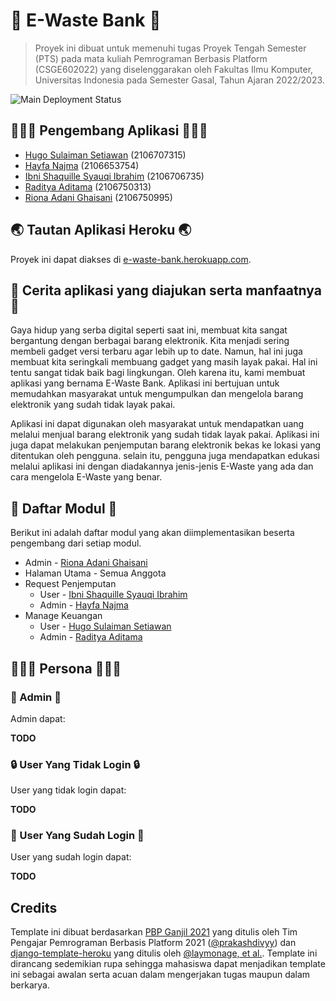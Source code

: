 # 🍃 E-Waste Bank 🍃
> Proyek ini dibuat untuk memenuhi tugas Proyek Tengah Semester (PTS)
> pada mata kuliah Pemrograman Berbasis Platform (CSGE602022) yang
> diselenggarakan oleh Fakultas Ilmu Komputer, Universitas Indonesia
> pada Semester Gasal, Tahun Ajaran 2022/2023.

![Main Deployment Status](https://github.com/E-Waste-Bank/E-Waste-Bank-Web/actions/workflows/dpl.yml/badge.svg?branch=main)

## 👩🏻‍💻 Pengembang Aplikasi 🧑🏻‍💻
- [Hugo Sulaiman Setiawan](https://github.com/hugo-setiawan) (2106707315)
- [Hayfa Najma](https://github.com/HayfaNajma07) (2106653754)
- [Ibni Shaquille Syauqi Ibrahim](https://github.com/IbniShaquille) (2106706735)
- [Raditya Aditama](https://github.com/ratama98) (2106750313)
- [Riona Adani Ghaisani](https://github.com/rionadani) (2106750995)

## 🌏 Tautan Aplikasi Heroku 🌏
Proyek ini dapat diakses di [e-waste-bank.herokuapp.com](https://e-waste-bank.herokuapp.com/).

## 📃 Cerita aplikasi yang diajukan serta manfaatnya 📃
Gaya hidup yang serba digital seperti saat ini, membuat kita sangat bergantung dengan berbagai barang elektronik. Kita menjadi sering membeli gadget versi terbaru agar lebih up to date. Namun, hal ini juga membuat kita seringkali membuang gadget yang masih layak pakai. Hal ini tentu sangat tidak baik bagi lingkungan. Oleh karena itu, kami membuat aplikasi yang bernama E-Waste Bank. Aplikasi ini bertujuan untuk memudahkan masyarakat untuk mengumpulkan dan mengelola barang elektronik yang sudah tidak layak pakai. 

Aplikasi ini dapat digunakan oleh masyarakat untuk mendapatkan uang melalui menjual barang elektronik yang sudah tidak layak pakai. Aplikasi ini juga dapat melakukan penjemputan barang elektronik bekas ke lokasi yang ditentukan oleh pengguna. selain itu, pengguna juga mendapatkan edukasi melalui aplikasi ini dengan diadakannya jenis-jenis E-Waste yang ada dan cara mengelola E-Waste yang benar.

## 👥 Daftar Modul 👥
Berikut ini adalah daftar modul yang akan diimplementasikan beserta pengembang dari setiap modul.
- Admin - [Riona Adani Ghaisani](https://github.com/rionadani)
- Halaman Utama - Semua Anggota
- Request Penjemputan
  - User - [Ibni Shaquille Syauqi Ibrahim](https://github.com/IbniShaquille)
  - Admin - [Hayfa Najma](https://github.com/HayfaNajma07)
- Manage Keuangan
  - User - [Hugo Sulaiman Setiawan](https://github.com/hugo-setiawan)
  - Admin - [Raditya Aditama](https://github.com/ratama98)

## 👩🏻‍💻 Persona 👩🏻‍💻
### 👤 Admin 👤
Admin dapat:

**TODO**

### 🔒 User Yang Tidak Login 🔒
User yang tidak login dapat:

**TODO**

### 🔑 User Yang Sudah Login 🔑
User yang sudah login dapat:

**TODO**


## Credits

Template ini dibuat berdasarkan [PBP Ganjil 2021](https://gitlab.com/PBP-2021/pbp-lab) yang ditulis oleh Tim Pengajar Pemrograman Berbasis Platform 2021 ([@prakashdivyy](https://gitlab.com/prakashdivyy)) dan [django-template-heroku](https://github.com/laymonage/django-template-heroku) yang ditulis oleh [@laymonage, et al.](https://github.com/laymonage). Template ini dirancang sedemikian rupa sehingga mahasiswa dapat menjadikan template ini sebagai awalan serta acuan dalam mengerjakan tugas maupun dalam berkarya.

